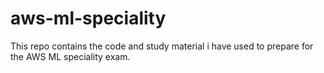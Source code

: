 # aws-ml-speciality


This repo contains the code and study material i have used to prepare for the AWS ML speciality exam.
